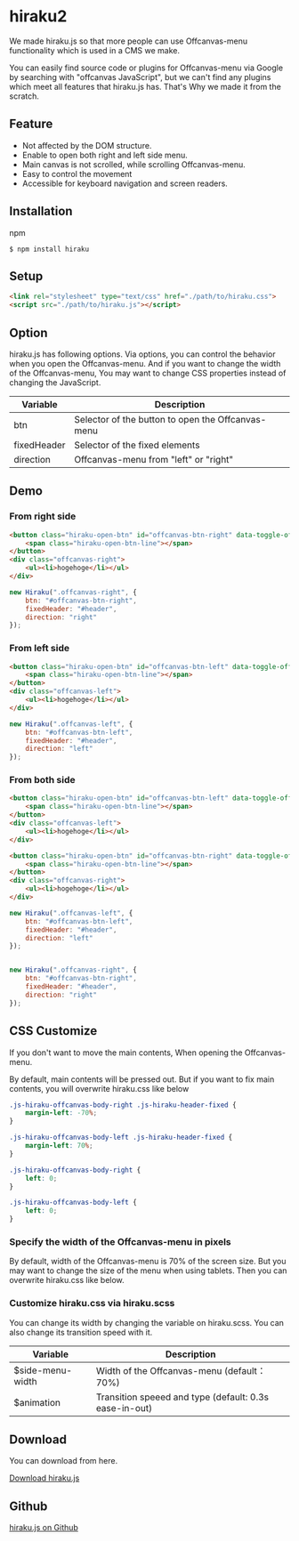 # hiraku2

We made hiraku.js so that more people can use Offcanvas-menu functionality which is used in a CMS we make.

You can easily find source code or plugins for Offcanvas-menu via Google by searching with "offcanvas JavaScript", but we can't find any plugins which meet all features that hiraku.js has. That's Why we made it from the scratch.

## Feature

- Not affected by the DOM structure.
- Enable to open both right and left side menu.
- Main canvas is not scrolled, while scrolling Offcanvas-menu.
- Easy to control the movement
- Accessible for keyboard navigation and screen readers.

## Installation

npm

```
$ npm install hiraku
```

## Setup

```html
<link rel="stylesheet" type="text/css" href="./path/to/hiraku.css">
<script src="./path/to/hiraku.js"></script>
```

## Option
hiraku.js has following options. Via options, you can control the behavior when you open the Offcanvas-menu.
And if you want to change the width of the Offcanvas-menu, You may want to change CSS properties instead of changing the JavaScript.

| Variable | Description |
|-----------|----------------------------------------------------------------|
| btn       | Selector of the button to open the Offcanvas-menu |
| fixedHeader | Selector of the fixed elements |
| direction | Offcanvas-menu from "left" or "right" |

## Demo

### From right side
```html
<button class="hiraku-open-btn" id="offcanvas-btn-right" data-toggle-offcanvas="#js-hiraku-offcanvas-1">
	<span class="hiraku-open-btn-line"></span>
</button>
<div class="offcanvas-right">
	<ul><li>hogehoge</li></ul>
</div>
```

```js
new Hiraku(".offcanvas-right", {
	btn: "#offcanvas-btn-right",
	fixedHeader: "#header",
	direction: "right"
});
```
### From left side

```html
<button class="hiraku-open-btn" id="offcanvas-btn-left" data-toggle-offcanvas="#js-hiraku-offcanvas-1">
	<span class="hiraku-open-btn-line"></span>
</button>
<div class="offcanvas-left">
	<ul><li>hogehoge</li></ul>
</div>
```

```js
new Hiraku(".offcanvas-left", {
	btn: "#offcanvas-btn-left",
	fixedHeader: "#header",
	direction: "left"
});
```
### From both side

```html
<button class="hiraku-open-btn" id="offcanvas-btn-left" data-toggle-offcanvas="#js-hiraku-offcanvas-1">
	<span class="hiraku-open-btn-line"></span>
</button>
<div class="offcanvas-left">
	<ul><li>hogehoge</li></ul>
</div>

<button class="hiraku-open-btn" id="offcanvas-btn-right" data-toggle-offcanvas="#js-hiraku-offcanvas-1">
	<span class="hiraku-open-btn-line"></span>
</button>
<div class="offcanvas-right">
	<ul><li>hogehoge</li></ul>
</div>
```

```js
new Hiraku(".offcanvas-left", {
	btn: "#offcanvas-btn-left",
	fixedHeader: "#header",
	direction: "left"
});


new Hiraku(".offcanvas-right", {
	btn: "#offcanvas-btn-right",
	fixedHeader: "#header",
	direction: "right"
});
```


## CSS Customize

If you don't want to move the main contents, When opening the Offcanvas-menu.

By default, main contents will be pressed out. But if you want to fix main contents, you will overwrite hiraku.css like below

```css
.js-hiraku-offcanvas-body-right .js-hiraku-header-fixed {
	margin-left: -70%;
}

.js-hiraku-offcanvas-body-left .js-hiraku-header-fixed {
	margin-left: 70%;
}

.js-hiraku-offcanvas-body-right {
	left: 0;
}

.js-hiraku-offcanvas-body-left {
	left: 0;
}
```


### Specify the width of the Offcanvas-menu in pixels

By default, width of the Offcanvas-menu is 70% of the screen size. But you may want to change the size of the menu when using tablets. Then you can overwrite hiraku.css like below.


### Customize hiraku.css via hiraku.scss

You can change its width by changing the variable on hiraku.scss. You can also change its transition speed with it.

| Variable | Description |
|-----------|----------------------------------------------------------------|
| $side-menu-width | Width of the Offcanvas-menu (default： 70%) |
| $animation | Transition speeed and type (default: 0.3s ease-in-out) |

## Download

You can download from here.

[Download hiraku.js](http://github.com/appleple/hiraku2/archive/master.zip)

## Github

[hiraku.js on Github](http://github.com/appleple/hiraku2)
